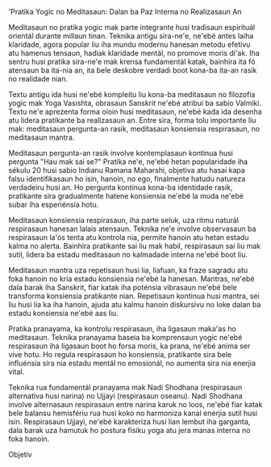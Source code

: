'Pratika Yogic no Meditasaun: Dalan ba Paz Interna no Realizasaun An

Meditasaun no pratika yogic mak parte integrante husi tradisaun espirituál orientál durante millaun tinan. Teknika antigu sira-ne'e, ne'ebé antes laiha klaridade, agora popular liu iha mundu modernu hanesan metodu efetivu atu hamenus tensaun, hadiak klaridade mentál, no promove moris di'ak. Iha sentru husi pratika sira-ne'e mak krensa fundamentál katak, bainhira ita fó atensaun ba ita-nia an, ita bele deskobre verdadi boot kona-ba ita-an rasik no realidade nian.

Textu antigu ida husi ne'ebé kompleitu liu kona-ba meditasaun no filozofia yogic mak Yoga Vasishta, obrasaun Sanskrit ne'ebé atribui ba sabio Valmiki. Textu ne'e aprezenta forma oioin husi meditasaun, ne'ebé kada ida desenha atu lidera pratikante ba realizasaun an. Entre sira, forma tolu importante liu mak: meditasaun pergunta-an rasik, meditasaun konsiensia respirasaun, no meditasaun mantra.

Meditasaun pergunta-an rasik involve kontemplasaun kontinua husi pergunta "Hau mak sai se?" Pratika ne'e, ne'ebé hetan popularidade iha sékulu 20 husi sabio Indianu Ramana Maharshi, objetiva atu hasai kapa falsu identifikasaun ho isin, hanoin, no ego, finalmente hatudu natureza verdadeiru husi an. Ho pergunta kontinua kona-ba identidade rasik, pratikante sira gradualmente hatene konsiensia ne'ebé la muda ne'ebé subar iha esperiénsia hotu.

Meditasaun konsiensia respirasaun, iha parte seluk, uza ritmu naturál respirasaun hanesan lalais atensaun. Teknika ne'e involve observasaun ba respirasaun la'ós tenta atu kontrola nia, permite hanoin atu hetan estadu kalma no alerta. Bainhira pratikante sai liu mak habil, respirasaun sai liu mak sutil, lidera ba estadu meditasaun no kalmadade interna ne'ebé boot liu.

Meditasaun mantra uza repetisaun husi lia, liafuan, ka fraze sagradu atu foka hanoin no kria estadu konsiensia ne'ebé la hanesan. Mantras, ne'ebé dala barak iha Sanskrit, fiar katak iha poténsia vibrasaun ne'ebé bele transforma konsiensia pratikante nian. Repetisaun kontinua husi mantra, sei liu husi lia ka iha hanoin, ajuda atu kalmu hanoin diskursivu no loke dalan ba estadu konsiensia ne'ebé aas liu.

Pratika pranayama, ka kontrolu respirasaun, iha ligasaun maka'as ho meditasaun. Teknika pranayama baseia ba komprensaun yogic ne'ebé respirasaun iha ligasaun boot ho forsa moris, ka prana, ne'ebé anima ser vive hotu. Ho regula respirasaun ho konsiensia, pratikante sira bele influénsia sira nia estadu mentál no emosionál, no aumenta sira nia enerjia vital.

Teknika rua fundamentál pranayama mak Nadi Shodhana (respirasaun alternativa husi narina) no Ujjayi (respirasaun oseanu). Nadi Shodhana involve alternasaun respirasaun entre narina karuk no loos, ne'ebé fiar katak bele balansu hemisfériu rua husi koko no harmoniza kanal enerjia sutil husi isin. Respirasaun Ujjayi, ne'ebé karakteriza husi lian lembut iha garganta, dala barak uza hamutuk ho postura fisiku yoga atu jera manas interna no foka hanoin.

Objetiv